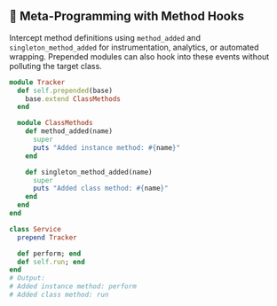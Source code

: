 ## 🧰 Meta-Programming with Method Hooks
Intercept method definitions using `method_added` and `singleton_method_added` for instrumentation, analytics, or automated wrapping. Prepended modules can also hook into these events without polluting the target class.

```ruby
module Tracker
  def self.prepended(base)
    base.extend ClassMethods
  end

  module ClassMethods
    def method_added(name)
      super
      puts "Added instance method: #{name}"
    end

    def singleton_method_added(name)
      super
      puts "Added class method: #{name}"
    end
  end
end

class Service
  prepend Tracker

  def perform; end
  def self.run; end
end
# Output:
# Added instance method: perform
# Added class method: run
```